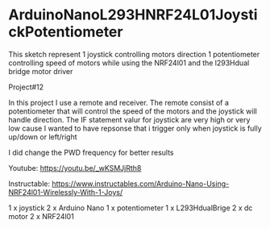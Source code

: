 # ArduinoNanoL293HNRF24L01JoystickPotentiometer
This sketch represent 1 joystick controlling motors direction 1 potentiometer controlling speed of motors while using the NRF24l01 and the l293Hdual bridge motor driver


Project#12

In this project I use a remote and receiver. The remote consist of a potentiometer that will control the speed of the motors and the joystick will handle direction. The IF statement valur for joystick are very high or very low cause I wanted to have repsonse that i trigger only when joystick is fully up/down or left/right

I did change the PWD frequency for better results

Youtube:
https://youtu.be/_wKSMJjRth8

Instructable:
https://www.instructables.com/Arduino-Nano-Using-NRF24l01-Wirelessly-With-1-Joys/

1 x joystick
2 x Arduino Nano
1 x potentiometer
1 x L293HdualBrige
2 x dc motor
2 x NRF24l01
